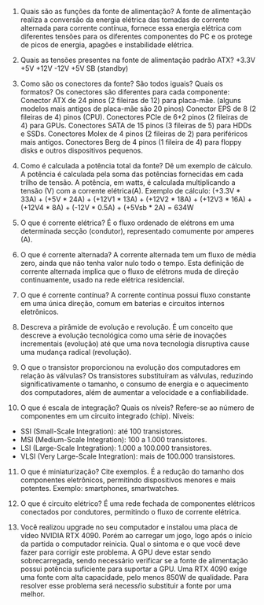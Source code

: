 1) Quais são as funções da fonte de alimentação?
A fonte de alimentação realiza a conversão da energia elétrica das tomadas de corrente alternada para corrente contínua, fornece essa energia elétrica com diferentes tensões para os diferentes componentes do PC e os protege de picos de energia, apagões e instabilidade elétrica.

2) Quais as tensões presentes na fonte de alimentação padrão ATX?
+3.3V
+5V
+12V
-12V
+5V SB (standby)

3) Como são os conectores da fonte? São todos iguais? Quais os formatos?
Os conectores são diferentes para cada componente:
Conector ATX de 24 pinos (2 fileiras de 12) para placa-mãe. (alguns modelos mais antigos de placa-mãe são 20 pinos)
Conector EPS de 8 (2 fileiras de 4) pinos (CPU).
Conectores PCIe de 6+2 pinos (2 fileiras de 4) para GPUs.
Conectores SATA de 15 pinos (3 fileiras de 5) para HDDs e SSDs.
Conectores Molex de 4 pinos (2 fileiras de 2) para periféricos mais antigos.
Conectores Berg de 4 pinos (1 fileira de 4) para floppy disks e outros dispositivos pequenos.

4) Como é calculada a potência total da fonte? Dê um exemplo de cálculo.
A potência é calculada pela soma das potências fornecidas em cada trilho de tensão. A potência, em watts, é calculada multiplicando a tensão (V) com a corrente elétrica(A).
Exemplo de cálculo: (+3.3V * 33A) + (+5V * 24A) + (+12V1 * 13A) + (+12V2 * 18A) + (+12V3 * 16A) + (+12V4 * 8A) + (-12V * 0.5A) + (+5Vsb * 2A) = 634W

5) O que é corrente elétrica?
É o fluxo ordenado de elétrons em uma determinada secção (condutor), representado comumente por amperes (A). 

6) O que é corrente alternada?
A corrente alternada tem um fluxo de média zero, ainda que não tenha valor nulo todo o tempo. Esta definição de corrente alternada implica que o fluxo de elétrons muda de direção continuamente, usado na rede elétrica residencial.

7) O que é corrente contínua?
A corrente contínua possui fluxo constante em uma única direção, comum em baterias e circuitos internos eletrônicos.

8) Descreva a pirâmide de evolução e revolução.
É um conceito que descreve a evolução tecnológica como uma série de inovações incrementais (evolução) até que uma nova tecnologia disruptiva cause uma mudança radical (revolução). 

9) O que o transistor proporcionou na evolução dos computadores em relação às válvulas?
Os transistores substituíram as válvulas, reduzindo significativamente o tamanho, o consumo de energia e o aquecimento dos computadores, além de aumentar a velocidade e a confiabilidade.

10) O que é escala de integração? Quais os níveis?
Refere-se ao número de componentes em um circuito integrado (chip). Níveis:
- SSI (Small-Scale Integration): até 100 transistores.
- MSI (Medium-Scale Integration): 100 a 1.000 transistores.
- LSI (Large-Scale Integration): 1.000 a 100.000 transistores.
- VLSI (Very Large-Scale Integration): mais de 100.000 transistores.

11) O que é miniaturização? Cite exemplos.
É a redução do tamanho dos componentes eletrônicos, permitindo dispositivos menores e mais potentes. Exemplo: smartphones, smartwatches.

12) O que é circuito elétrico?
É uma rede fechada de componentes elétricos conectados por condutores, permitindo o fluxo de corrente elétrica.

13) Você realizou upgrade no seu computador e instalou uma placa de vídeo NVIDIA RTX 4090. Porém ao carregar um jogo, logo após o início da partida o computador reinicia. Qual o sintoma e o que você deve fazer para corrigir este problema.
A GPU deve estar sendo sobrecarregada, sendo necessário verificar se a fonte de alimentação possui potência suficiente para suportar a GPU. Uma RTX 4090 exige uma fonte com alta capacidade, pelo menos 850W de qualidade. Para resolver esse problema será necessŕio substituir a fonte por uma melhor.

